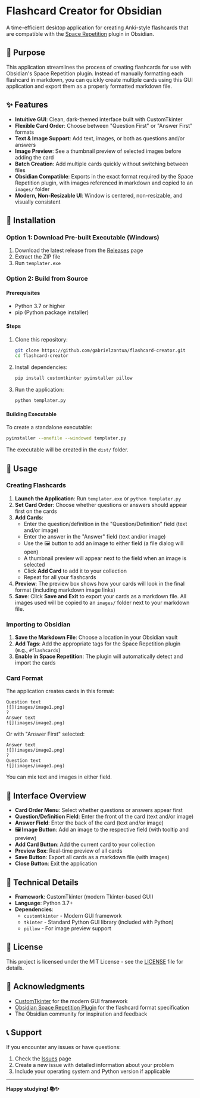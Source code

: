 # Flashcard Creator for Obsidian

A time-efficient desktop application for creating Anki-style flashcards that are compatible with the [Space Repetition](https://github.com/st3v3nmw/obsidian-spaced-repetition) plugin in Obsidian.

## 🎯 Purpose

This application streamlines the process of creating flashcards for use with Obsidian's Space Repetition plugin. Instead of manually formatting each flashcard in markdown, you can quickly create multiple cards using this GUI application and export them as a properly formatted markdown file.

## ✨ Features

- **Intuitive GUI**: Clean, dark-themed interface built with CustomTkinter
- **Flexible Card Order**: Choose between "Question First" or "Answer First" formats
- **Text & Image Support**: Add text, images, or both as questions and/or answers
- **Image Preview**: See a thumbnail preview of selected images before adding the card
- **Batch Creation**: Add multiple cards quickly without switching between files
- **Obsidian Compatible**: Exports in the exact format required by the Space Repetition plugin, with images referenced in markdown and copied to an `images/` folder
- **Modern, Non-Resizable UI**: Window is centered, non-resizable, and visually consistent

## 🚀 Installation

### Option 1: Download Pre-built Executable (Windows)

1. Download the latest release from the [Releases](https://github.com/gabrielzantua/flashcard-creator/releases) page
2. Extract the ZIP file
3. Run `templater.exe`

### Option 2: Build from Source

#### Prerequisites
- Python 3.7 or higher
- pip (Python package installer)

#### Steps
1. Clone this repository:
   ```bash
   git clone https://github.com/gabrielzantua/flashcard-creator.git
   cd flashcard-creator
   ```

2. Install dependencies:
   ```bash
   pip install customtkinter pyinstaller pillow
   ```

3. Run the application:
   ```bash
   python templater.py
   ```

#### Building Executable
To create a standalone executable:
```bash
pyinstaller --onefile --windowed templater.py
```

The executable will be created in the `dist/` folder.

## 📖 Usage

### Creating Flashcards

1. **Launch the Application**: Run `templater.exe` or `python templater.py`
2. **Set Card Order**: Choose whether questions or answers should appear first on the cards
3. **Add Cards**:
   - Enter the question/definition in the "Question/Definition" field (text and/or image)
   - Enter the answer in the "Answer" field (text and/or image)
   - Use the 🖼️ button to add an image to either field (a file dialog will open)
   - A thumbnail preview will appear next to the field when an image is selected
   - Click **Add Card** to add it to your collection
   - Repeat for all your flashcards
4. **Preview**: The preview box shows how your cards will look in the final format (including markdown image links)
5. **Save**: Click **Save and Exit** to export your cards as a markdown file. All images used will be copied to an `images/` folder next to your markdown file.

### Importing to Obsidian

1. **Save the Markdown File**: Choose a location in your Obsidian vault
2. **Add Tags**: Add the appropriate tags for the Space Repetition plugin (e.g., `#flashcards`)
3. **Enable in Space Repetition**: The plugin will automatically detect and import the cards

### Card Format

The application creates cards in this format:
```
Question text
![](images/image1.png)
?
Answer text
![](images/image2.png)
```
Or with "Answer First" selected:
```
Answer text
![](images/image2.png)
?
Question text
![](images/image1.png)
```
You can mix text and images in either field.

## 🎨 Interface Overview

- **Card Order Menu**: Select whether questions or answers appear first
- **Question/Definition Field**: Enter the front of the card (text and/or image)
- **Answer Field**: Enter the back of the card (text and/or image)
- **🖼️ Image Button**: Add an image to the respective field (with tooltip and preview)
- **Add Card Button**: Add the current card to your collection
- **Preview Box**: Real-time preview of all cards
- **Save Button**: Export all cards as a markdown file (with images)
- **Close Button**: Exit the application

## 🔧 Technical Details

- **Framework**: CustomTkinter (modern Tkinter-based GUI)
- **Language**: Python 3.7+
- **Dependencies**: 
  - `customtkinter` - Modern GUI framework
  - `tkinter` - Standard Python GUI library (included with Python)
  - `pillow` - For image preview support

## 📝 License

This project is licensed under the MIT License - see the [LICENSE](LICENSE) file for details.

## 🙏 Acknowledgments

- [CustomTkinter](https://github.com/TomSchimansky/CustomTkinter) for the modern GUI framework
- [Obsidian Space Repetition Plugin](https://github.com/st3v3nmw/obsidian-spaced-repetition) for the flashcard format specification
- The Obsidian community for inspiration and feedback

## 📞 Support

If you encounter any issues or have questions:
1. Check the [Issues](https://github.com/gabrielzantua/flashcard-creator/issues) page
2. Create a new issue with detailed information about your problem
3. Include your operating system and Python version if applicable

---

**Happy studying! 📚✨** 
